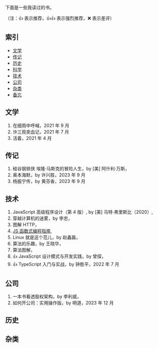 下面是一些我读过的书。

（注：:+1: 表示推荐，:+1::+1: 表示强烈推荐，:x: 表示差评）

## 索引
- [文学](#文学)
- [传记](#传记)
- [历史](#历史)
- [科学](#科学)
- [技术](#技术)
- [公司](#公司)
- [杂类](#杂类)
- [备忘](#备忘)

## 文学
1. 在细雨中呼喊，2021 年 9 月
2. 许三观卖血记，2021 年 7 月
3. 活着，2021 年 4 月

## 传记
1. 硅谷钢铁侠 埃隆·马斯克的冒险人生，by [美] 阿什利·万斯，
2. 奥本海默，by 许兴胜，2023 年 9 月
3. 杨振宁传，by 黄芬香，2023 年 9 月

## 技术
1. JavaScript 高级程序设计（第 4 版）, by [美] 马特·弗里斯比（2020）, 
1. 穿越计算机的迷雾，by 李忠，
1. 图解 HTTP，
1. [JS 函数式编程指南](https://github.com/llh911001/mostly-adequate-guide-chinese),
1. Linux 就是这个范儿，by 赵鑫磊，
1. 算法的乐趣，by 王晓华，
1. 算法图解，
1. :+1: JavaScript 设计模式与开发实践，by 曾探，
1. :+1: TypeScript 入门与实战，by 钟胜平，2022 年 7 月

## 公司
1. 一本书看透股权架构，by 李利威，
2. 如何开公司：实用操作版，by 明道，2023 年 12 月

## 历史

## 杂类
